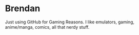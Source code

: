 # Brendan
Just using GitHub for Gaming Reasons. I like emulators, gaming, anime/manga, comics, all that nerdy stuff.
